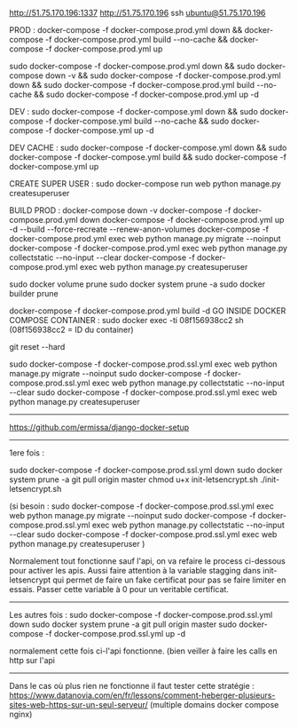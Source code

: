 http://51.75.170.196:1337
http://51.75.170.196
ssh ubuntu@51.75.170.196


PROD :
docker-compose -f docker-compose.prod.yml down && docker-compose -f docker-compose.prod.yml build --no-cache && docker-compose -f docker-compose.prod.yml up

sudo docker-compose -f docker-compose.prod.yml down && sudo docker-compose down -v && sudo docker-compose -f docker-compose.prod.yml down && sudo docker-compose -f docker-compose.prod.yml build --no-cache && sudo docker-compose -f docker-compose.prod.yml up -d

DEV :
sudo docker-compose -f docker-compose.yml down && sudo docker-compose -f docker-compose.yml build --no-cache && sudo docker-compose -f docker-compose.yml up -d


DEV CACHE : 
sudo docker-compose -f docker-compose.yml down && sudo docker-compose -f docker-compose.yml build && sudo docker-compose -f docker-compose.yml up


CREATE SUPER USER :
sudo docker-compose run web python manage.py createsuperuser

BUILD PROD :
docker-compose down -v
docker-compose -f docker-compose.prod.yml down
docker-compose -f docker-compose.prod.yml up -d --build --force-recreate --renew-anon-volumes
docker-compose -f docker-compose.prod.yml exec web python manage.py migrate --noinput
docker-compose -f docker-compose.prod.yml exec web python manage.py collectstatic --no-input --clear
docker-compose -f docker-compose.prod.yml exec web python manage.py createsuperuser

sudo docker volume prune
sudo docker system prune -a
sudo docker builder prune

docker-compose -f docker-compose.prod.yml build -d
GO INSIDE DOCKER COMPOSE CONTAINER :
sudo docker exec -ti 08f156938cc2 sh
(08f156938cc2 = ID du container)

git reset --hard

sudo docker-compose -f docker-compose.prod.ssl.yml exec web python manage.py migrate --noinput
sudo docker-compose -f docker-compose.prod.ssl.yml exec web python manage.py collectstatic --no-input --clear
sudo docker-compose -f docker-compose.prod.ssl.yml exec web python manage.py
 createsuperuser

-----------------------------------------------------------------
https://github.com/ermissa/django-docker-setup
***********
1ere fois : 

sudo docker-compose -f docker-compose.prod.ssl.yml down
sudo docker system prune -a
git pull origin master
chmod u+x init-letsencrypt.sh 
./init-letsencrypt.sh

(si besoin  : 
sudo docker-compose -f docker-compose.prod.ssl.yml exec web python manage.py migrate --noinput
sudo docker-compose -f docker-compose.prod.ssl.yml exec web python manage.py collectstatic --no-input --clear
sudo docker-compose -f docker-compose.prod.ssl.yml exec web python manage.py
 createsuperuser )

Normalement tout fonctionne sauf l'api, on va refaire le process ci-dessous pour
activer les apis. Aussi faire attention à la variable stagging dans init-letsencrypt
qui permet de faire un fake certificat pour pas se faire limiter en essais.
Passer cette variable à 0 pour un veritable certificat.

*****************
Les autres fois : 
sudo docker-compose -f docker-compose.prod.ssl.yml down
sudo docker system prune -a
git pull origin master
sudo docker-compose -f docker-compose.prod.ssl.yml up -d

normalement cette fois ci-l'api fonctionne. (bien veiller à faire les calls en
http sur l'api

*****************

Dans le cas où plus rien ne fonctionne il faut tester cette stratégie :
https://www.datanovia.com/en/fr/lessons/comment-heberger-plusieurs-sites-web-https-sur-un-seul-serveur/
(multiple domains docker compose nginx)


